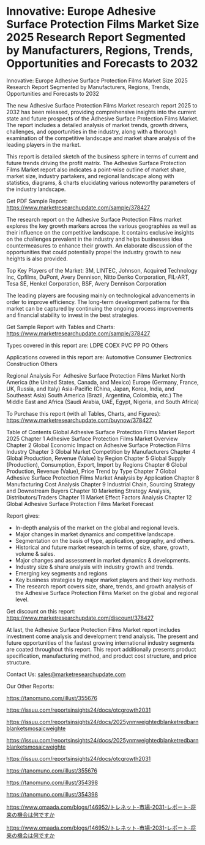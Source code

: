 # Innovative: Europe Adhesive Surface Protection Films Market Size 2025 Research Report Segmented by Manufacturers, Regions, Trends, Opportunities and Forecasts to 2032

Innovative: Europe Adhesive Surface Protection Films Market Size 2025 Research Report Segmented by Manufacturers, Regions, Trends, Opportunities and Forecasts to 2032

The new Adhesive Surface Protection Films Market research report 2025 to 2032 has been released, providing comprehensive insights into the current state and future prospects of the Adhesive Surface Protection Films Market. The report includes a detailed analysis of market trends, growth drivers, challenges, and opportunities in the industry, along with a thorough examination of the competitive landscape and market share analysis of the leading players in the market.

This report is detailed sketch of the business sphere in terms of current and future trends driving the profit matrix. The Adhesive Surface Protection Films Market report also indicates a point-wise outline of market share, market size, industry partakers, and regional landscape along with statistics, diagrams, & charts elucidating various noteworthy parameters of the industry landscape.

Get PDF Sample Report: https://www.marketresearchupdate.com/sample/378427

The research report on the Adhesive Surface Protection Films market explores the key growth markers across the various geographies as well as their influence on the competitive landscape. It contains exclusive insights on the challenges prevalent in the industry and helps businesses idea countermeasures to enhance their growth. An elaborate discussion of the opportunities that could potentially propel the industry growth to new heights is also provided.

Top Key Players of the Market:
3M, LINTEC, Johnson, Acquired Technology lnc, Cpfilms, DuPont, Avery Dennison, Nitto Denko Corporation, FIL-ART, Tesa SE, Henkel Corporation, BSF, Avery Dennison Corporation


The leading players are focusing mainly on technological advancements in order to improve efficiency. The long-term development patterns for this market can be captured by continuing the ongoing process improvements and financial stability to invest in the best strategies.

Get Sample Report with Tables and Charts: https://www.marketresearchupdate.com/sample/378427

Types covered in this report are:
LDPE
COEX
PVC
PP
PO
Others


Applications covered in this report are:
Automotive
Consumer Electronics
Construction
Others


Regional Analysis For  Adhesive Surface Protection Films Market
North America (the United States, Canada, and Mexico)
Europe (Germany, France, UK, Russia, and Italy)
Asia-Pacific (China, Japan, Korea, India, and Southeast Asia)
South America (Brazil, Argentina, Colombia, etc.)
The Middle East and Africa (Saudi Arabia, UAE, Egypt, Nigeria, and South Africa)

To Purchase this report (with all Tables, Charts, and Figures): https://www.marketresearchupdate.com/buynow/378427

Table of Contents
Global Adhesive Surface Protection Films Market Report 2025
Chapter 1 Adhesive Surface Protection Films Market Overview
Chapter 2 Global Economic Impact on Adhesive Surface Protection Films Industry
Chapter 3 Global Market Competition by Manufacturers
Chapter 4 Global Production, Revenue (Value) by Region
Chapter 5 Global Supply (Production), Consumption, Export, Import by Regions
Chapter 6 Global Production, Revenue (Value), Price Trend by Type
Chapter 7 Global Adhesive Surface Protection Films Market Analysis by Application
Chapter 8 Manufacturing Cost Analysis
Chapter 9 Industrial Chain, Sourcing Strategy and Downstream Buyers
Chapter 10 Marketing Strategy Analysis, Distributors/Traders
Chapter 11 Market Effect Factors Analysis
Chapter 12 Global Adhesive Surface Protection Films Market Forecast

Report gives:

- In-depth analysis of the market on the global and regional levels.
- Major changes in market dynamics and competitive landscape.
- Segmentation on the basis of type, application, geography, and others.
- Historical and future market research in terms of size, share, growth, volume & sales.
- Major changes and assessment in market dynamics & developments.
- Industry size & share analysis with industry growth and trends.
- Emerging key segments and regions
- Key business strategies by major market players and their key methods.
- The research report covers size, share, trends, and growth analysis of the Adhesive Surface Protection Films Market on the global and regional level.

Get discount on this report: https://www.marketresearchupdate.com/discount/378427

At last, the Adhesive Surface Protection Films Market report includes investment come analysis and development trend analysis. The present and future opportunities of the fastest growing international industry segments are coated throughout this report. This report additionally presents product specification, manufacturing method, and product cost structure, and price structure.

Contact Us:
sales@marketresearchupdate.com

Our Other Reports:

https://tanomuno.com/illust/355676

https://issuu.com/reportsinsights24/docs/otcgrowth2031

https://issuu.com/reportsinsights24/docs/2025ynmweightedblanketredbarnblanketsmosaicweighte

https://issuu.com/reportsinsights24/docs/2025ynmweightedblanketredbarnblanketsmosaicweighte

https://issuu.com/reportsinsights24/docs/otcgrowth2031

https://tanomuno.com/illust/355676

https://tanomuno.com/illust/354398

https://tanomuno.com/illust/354398

https://www.omaada.com/blogs/146952/トレネット-市場-2031-レポート-将来の機会は何ですか

https://www.omaada.com/blogs/146952/トレネット-市場-2031-レポート-将来の機会は何ですか
